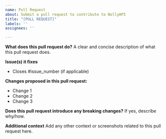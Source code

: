 ```yaml
---
name: Pull Request
about: Submit a pull request to contribute to NollyAPI
title: "[PULL REQUEST]"
labels: ''
assignees: ''

---
```


**What does this pull request do?**
A clear and concise description of what this pull request does.

**Issue(s) it fixes**
- Closes #issue_number (if applicable)

**Changes proposed in this pull request:**
- Change 1
- Change 2
- Change 3

**Does this pull request introduce any breaking changes?**
If yes, describe why/how.

**Additional context**
Add any other context or screenshots related to this pull request here.
